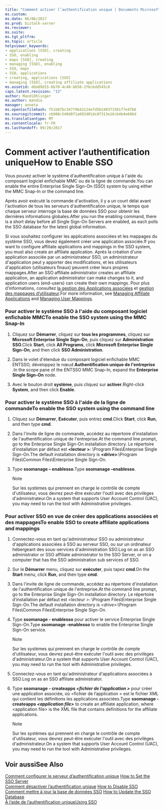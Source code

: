 ```yaml
---
title: "Comment activer l’authentification unique | Documents Microsoft"
ms.custom: 
ms.date: 06/08/2017
ms.prod: biztalk-server
ms.reviewer: 
ms.suite: 
ms.tgt_pltfrm: 
ms.topic: article
helpviewer_keywords:
- applications [SSO], creating
- SSO, enabling
- maps [SSO], creating
- managing [SSO], enabling
- SSO, maps
- SSO, applications
- creating, applications [SSO]
- managing [SSO], creating affiliate applications
ms.assetid: dda89d15-6b70-4c40-b658-2f6cbdd545c8
caps.latest.revision: "13"
author: MandiOhlinger
ms.author: mandia
manager: anneta
ms.openlocfilehash: f51b07bc34779643124efd5b249373301f7e47b6
ms.sourcegitcommit: cb908c540d8f1a692d01dc8f313e16cb4b4e696d
ms.translationtype: MT
ms.contentlocale: fr-FR
ms.lasthandoff: 09/20/2017
---
```

# <a name="how-to-enable-sso"></a><span data-ttu-id="f3e84-102">Comment activer l’authentification unique</span><span class="sxs-lookup"><span data-stu-id="f3e84-102">How to Enable SSO</span></span>
<span data-ttu-id="f3e84-103">Vous pouvez activer le système d'authentification unique à l'aide du composant logiciel enfichable MMC ou de la ligne de commande.</span><span class="sxs-lookup"><span data-stu-id="f3e84-103">You can enable the entire Enterprise Single Sign-On (SSO) system by using either the MMC Snap-In or the command line.</span></span>  
  
 <span data-ttu-id="f3e84-104">Après avoir exécuté la commande d'activation, il y a un court délai avant l'activation de tous les serveurs d'authentification unique, le temps que chaque serveur interroge la base de données SSO pour obtenir les dernières informations globales.</span><span class="sxs-lookup"><span data-stu-id="f3e84-104">After you run the enabling command, there is a short delay before all Single Sign-On Servers are enabled, as each polls the SSO database for the latest global information.</span></span>  
  
 <span data-ttu-id="f3e84-105">Si vous souhaitez configurer les applications associées et les mappages du système SSO, vous devez également créer une application associée.</span><span class="sxs-lookup"><span data-stu-id="f3e84-105">If you want to configure affiliate applications and mappings in the SSO system, you must also create an affiliate application.</span></span> <span data-ttu-id="f3e84-106">Après la création d'une application associée par un administrateur SSO, un administrateur d'application peut y apporter des modifications, et les utilisateurs d'application (utilisateurs finaux) peuvent créer leurs propres mappages.</span><span class="sxs-lookup"><span data-stu-id="f3e84-106">After an SSO affiliate administrator creates an affiliate application, an application administrator can make changes to it, and application users (end-users) can create their own mappings.</span></span> <span data-ttu-id="f3e84-107">Pour plus d’informations, consultez [la gestion des Applications associées](../core/managing-affiliate-applications.md) et [gestion des mappages d’utilisateur](../core/managing-user-mappings.md).</span><span class="sxs-lookup"><span data-stu-id="f3e84-107">For more information, see [Managing Affiliate Applications](../core/managing-affiliate-applications.md) and [Managing User Mappings](../core/managing-user-mappings.md).</span></span>  
  
### <a name="to-enable-the-sso-system-using-the-mmc-snap-in"></a><span data-ttu-id="f3e84-108">Pour activer le système SSO à l'aide du composant logiciel enfichable MMC</span><span class="sxs-lookup"><span data-stu-id="f3e84-108">To enable the SSO system using the MMC Snap-In</span></span>  
  
1.  <span data-ttu-id="f3e84-109">Cliquez sur **Démarrer**, cliquez sur **tous les programmes**, cliquez sur **Microsoft Enterprise Single Sign-On**, puis cliquez sur **Administration SSO**.</span><span class="sxs-lookup"><span data-stu-id="f3e84-109">Click **Start**, click **All Programs**, click **Microsoft Enterprise Single Sign-On**, and then click **SSO Administration**.</span></span>  
  
2.  <span data-ttu-id="f3e84-110">Dans le volet d'étendue du composant logiciel enfichable MMC ENTSSO, développez le nœud **Authentification unique de l'entreprise** .</span><span class="sxs-lookup"><span data-stu-id="f3e84-110">In the scope pane of the ENTSSO MMC Snap-In, expand the **Enterprise Single Sign-On** node.</span></span>  
  
3.  <span data-ttu-id="f3e84-111">Avec le bouton droit **système**, puis cliquez sur **activer**.</span><span class="sxs-lookup"><span data-stu-id="f3e84-111">Right-click **System**, and then click **Enable**.</span></span>  
  
### <a name="to-enable-the-sso-system-using-the-command-line"></a><span data-ttu-id="f3e84-112">Pour activer le système SSO à l'aide de la ligne de commande</span><span class="sxs-lookup"><span data-stu-id="f3e84-112">To enable the SSO system using the command line</span></span>  
  
1.  <span data-ttu-id="f3e84-113">Cliquez sur **Démarrer**, **Exécuter**, puis entrez **cmd**.</span><span class="sxs-lookup"><span data-stu-id="f3e84-113">Click **Start**, click **Run**, and then type **cmd**.</span></span>  
  
2.  <span data-ttu-id="f3e84-114">Dans l'invite de ligne de commande, accédez au répertoire d'installation de l'authentification unique de l'entreprise.</span><span class="sxs-lookup"><span data-stu-id="f3e84-114">At the command line prompt, go to the Enterprise Single Sign-On installation directory.</span></span> <span data-ttu-id="f3e84-115">Le répertoire d’installation par défaut est  **\<lecteur >**: \Program Files\Enterprise Single Sign-On.</span><span class="sxs-lookup"><span data-stu-id="f3e84-115">The default installation directory is **\<drive>**:\Program Files\Common Files\Enterprise Single Sign-On.</span></span>  
  
3.  <span data-ttu-id="f3e84-116">Type **ssomanage – enablesso**.</span><span class="sxs-lookup"><span data-stu-id="f3e84-116">Type **ssomanage –enablesso**.</span></span>  
  
    > [!NOTE]
    >  <span data-ttu-id="f3e84-117">Sur les systèmes qui prennent en charge le contrôle de compte d'utilisateur, vous devrez peut-être exécuter l'outil avec des privilèges d'administrateur.</span><span class="sxs-lookup"><span data-stu-id="f3e84-117">On a system that supports User Account Control (UAC), you may need to run the tool with Administrative privileges.</span></span>  
  
### <a name="to-enable-sso-to-create-affiliate-applications-and-mappings"></a><span data-ttu-id="f3e84-118">Pour activer SSO en vue de créer des applications associées et des mappages</span><span class="sxs-lookup"><span data-stu-id="f3e84-118">To enable SSO to create affiliate applications and mappings</span></span>  
  
1.  <span data-ttu-id="f3e84-119">Connectez-vous en tant qu'administrateur SSO ou administrateur d'applications associées à SSO au serveur SSO, ou sur un ordinateur hébergeant des sous-services d'administration SSO.</span><span class="sxs-lookup"><span data-stu-id="f3e84-119">Log on as an SSO administrator or SSO affiliate administrator to the SSO Server, or on a computer that has the SSO administration sub services of SSO.</span></span>  
  
2.  <span data-ttu-id="f3e84-120">Sur le **Démarrer** menu, cliquez sur **exécuter**, puis tapez **cmd**.</span><span class="sxs-lookup"><span data-stu-id="f3e84-120">On the **Start** menu, click **Run**, and then type **cmd**.</span></span>  
  
3.  <span data-ttu-id="f3e84-121">Dans l'invite de ligne de commande, accédez au répertoire d'installation de l'authentification unique de l'entreprise.</span><span class="sxs-lookup"><span data-stu-id="f3e84-121">At the command line prompt, go to the Enterprise Single Sign-On installation directory.</span></span> <span data-ttu-id="f3e84-122">Le répertoire d’installation par défaut est  *\<lecteur >*: \Program Files\Enterprise Single Sign-On.</span><span class="sxs-lookup"><span data-stu-id="f3e84-122">The default installation directory is *\<drive>*:\Program Files\Common Files\Enterprise Single Sign-On.</span></span>  
  
4.  <span data-ttu-id="f3e84-123">Type **ssomanage - enablesso** pour activer le service Enterprise Single Sign-On.</span><span class="sxs-lookup"><span data-stu-id="f3e84-123">Type **ssomanage -enablesso** to enable the Enterprise Single Sign-On service.</span></span>  
  
    > [!NOTE]
    >  <span data-ttu-id="f3e84-124">Sur les systèmes qui prennent en charge le contrôle de compte d'utilisateur, vous devrez peut-être exécuter l'outil avec des privilèges d'administrateur.</span><span class="sxs-lookup"><span data-stu-id="f3e84-124">On a system that supports User Account Control (UAC), you may need to run the tool with Administrative privileges.</span></span>  
  
5.  <span data-ttu-id="f3e84-125">Connectez-vous en tant qu'administrateur d'applications associées à SSO.</span><span class="sxs-lookup"><span data-stu-id="f3e84-125">Log on as an SSO affiliate administrator.</span></span>  
  
6.  <span data-ttu-id="f3e84-126">Type **ssomanage - createapps  *\<fichier de l’application >***  pour créer une application associée, où \<fichier de l’application > est le fichier XML qui contient les définitions les applications associées.</span><span class="sxs-lookup"><span data-stu-id="f3e84-126">Type **ssomanage -createapps *\<application file>*** to create an affiliate application, where \<application file> is the XML file that contains definitions for the affiliate applications.</span></span>  
  
    > [!NOTE]
    >  <span data-ttu-id="f3e84-127">Sur les systèmes qui prennent en charge le contrôle de compte d'utilisateur, vous devrez peut-être exécuter l'outil avec des privilèges d'administrateur.</span><span class="sxs-lookup"><span data-stu-id="f3e84-127">On a system that supports User Account Control (UAC), you may need to run the tool with Administrative privileges.</span></span>  
  
## <a name="see-also"></a><span data-ttu-id="f3e84-128">Voir aussi</span><span class="sxs-lookup"><span data-stu-id="f3e84-128">See Also</span></span>  
 <span data-ttu-id="f3e84-129">[Comment configurer le serveur d’authentification unique](../core/how-to-set-the-sso-server.md) </span><span class="sxs-lookup"><span data-stu-id="f3e84-129">[How to Set the SSO Server](../core/how-to-set-the-sso-server.md) </span></span>  
 <span data-ttu-id="f3e84-130">[Comment désactiver l’authentification unique](../core/how-to-disable-sso.md) </span><span class="sxs-lookup"><span data-stu-id="f3e84-130">[How to Disable SSO](../core/how-to-disable-sso.md) </span></span>  
 <span data-ttu-id="f3e84-131">[Comment mettre à jour la base de données SSO](../core/how-to-update-the-sso-database.md) </span><span class="sxs-lookup"><span data-stu-id="f3e84-131">[How to Update the SSO Database](../core/how-to-update-the-sso-database.md) </span></span>  
 [<span data-ttu-id="f3e84-132">À l’aide de l’authentification unique</span><span class="sxs-lookup"><span data-stu-id="f3e84-132">Using SSO</span></span>](../core/using-sso.md)